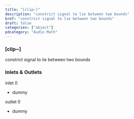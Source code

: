 ```yaml
---
title: "[clip~]"
description: "constrict signal to lie between two bounds"
bref: "constrict signal to lie between two bounds"
draft: false
categories: ["object"]
pdcategory: "Audio Math"
---
```


### [clip~]

constrict signal to lie between two bounds

### Inlets & Outlets

inlet 0

 - dummy

outlet 0

 - dummy
 
